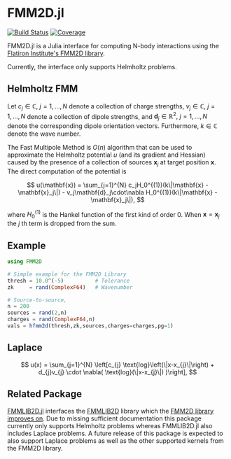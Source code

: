 # FMM2D.jl

[![Build Status](https://github.com/mipals/FMM2D.jl/actions/workflows/CI.yml/badge.svg?branch=main)](https://github.com/mipals/FMM2D.jl/actions/workflows/CI.yml?query=branch%3Amain)
[![Coverage](https://codecov.io/gh/mipals/FMM2D.jl/branch/main/graph/badge.svg)](https://codecov.io/gh/mipals/FMM2D.jl)

FMM2D.jl is a Julia interface for computing N-body interactions using the [Flatiron Institute's FMM2D library](https://github.com/flatironinstitute/fmm2d/).

Currently, the interface only supports Helmholtz problems.

## Helmholtz FMM
Let $c_j \in \mathbb{C},\ j = 1,\dots,N$ denote a collection of charge strengths, $v_j \in \mathbb{C},\ j = 1,\dots,N$ denote a collection of dipole strengths, and $\mathbf{d}_j\in\mathbb{R}^2,\ j = 1,\dots,N$ denote the corresponding dipole orientation vectors. Furthermore, $k \in \mathbb{C}$ denote the wave number.

The Fast Multipole Method is $O(n)$ algorithm that can be used to approximate the Helmholtz potential $u$ (and its gradient and Hessian) caused by the presence of a collection of sources $\mathbf{x}_j$ at target position $\mathbf{x}$. The direct computation of the potential is 

$$
u(\mathbf{x}) = \sum_{j=1}^{N} c_jH_0^{(1)}(k\|\mathbf{x} - \mathbf{x}_j\|) - v_j\mathbf{d}_j\cdot\nabla H_0^{(1)}(k\|\mathbf{x} - \mathbf{x}_j\|),
$$

where $H_0^{(1)}$ is the Hankel function of the first kind of order 0. When $\mathbf{x} = \mathbf{x}_j$ the $j$ th term is dropped from the sum.


## Example
```julia
using FMM2D

# Simple example for the FMM2D Library
thresh = 10.0^(-5)          # Tolerance
zk     = rand(ComplexF64)   # Wavenumber

# Source-to-source,
n = 200
sources = rand(2,n)
charges = rand(ComplexF64,n)
vals = hfmm2d(thresh,zk,sources,charges=charges,pg=1)
```

## Laplace

$$
u(x) = \sum_{j=1}^{N} \left[c_{j} \text{log}\left(\|x-x_{j}\|\right) + d_{j}v_{j} \cdot \nabla( \text{log}(\|x-x_{j}\|) )\right],
$$

## Related Package
[FMMLIB2D.jl](https://github.com/ludvigak/FMMLIB2D.jl) interfaces the [FMMLIB2D](https://github.com/zgimbutas/fmmlib2d) library which the [FMM2D library improves on](https://fmm2d.readthedocs.io/en/latest/). Due to missing sufficient documentation this package currently only supports Helmholtz problems whereas FMMLIB2D.jl also includes Laplace problems. A future release of this package is expected to also support Laplace problems as well as the other supported kernels from the FMM2D library.  

